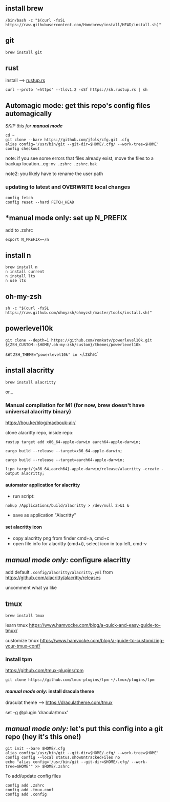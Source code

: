 ## install brew
```
/bin/bash -c "$(curl -fsSL https://raw.githubusercontent.com/Homebrew/install/HEAD/install.sh)"
```

## git
```
brew install git
```

## rust
install --> [rustup.rs](https://rustup.rs/)

```
curl --proto '=https' --tlsv1.2 -sSf https://sh.rustup.rs | sh
```

## Automagic mode: get this repo's config files automagically

*SKIP this for **manual mode***

```
cd ~
git clone --bare https://github.com/jfols/cfg.git .cfg
alias config='/usr/bin/git --git-dir=$HOME/.cfg/ --work-tree=$HOME'
config checkout
```

note: if you see some errors that files already exist, move the files to a backup location...eg: `mv .zshrc .zshrc.bak`

note2: you likely have to rename the user path

### updating to latest and OVERWRITE local changes

```
config fetch
config reset --hard FETCH_HEAD
```

## *manual mode only: set up N_PREFIX

add to .zshrc
```
export N_PREFIX=~/n
```

## install n
```
brew install n
n install current
n install lts
n use lts
```

## oh-my-zsh
```
sh -c "$(curl -fsSL https://raw.github.com/ohmyzsh/ohmyzsh/master/tools/install.sh)"
```

## powerlevel10k
```
git clone --depth=1 https://github.com/romkatv/powerlevel10k.git ${ZSH_CUSTOM:-$HOME/.oh-my-zsh/custom}/themes/powerlevel10k
```
set `ZSH_THEME="powerlevel10k" in `~/.zshrc`

## install alacritty

`brew install alacritty`

or...

### Manual compilation for M1 (for now, brew doesn't have universal alacritty binary)
https://bou.ke/blog/macbouk-air/

clone alacritty repo, inside repo:

```
rustup target add x86_64-apple-darwin aarch64-apple-darwin;

cargo build --release --target=x86_64-apple-darwin;

cargo build --release --target=aarch64-apple-darwin;

lipo target/{x86_64,aarch64}-apple-darwin/release/alacritty -create -output alacritty;
```

#### automator application for alacritty

- run script:
```
nohup /Applications/build/alacritty > /dev/null 2>&1 &
```
- save as application "Alacritty"

#### set alacritty icon

- copy alacritty png from finder cmd+a, cmd+c
- open file info for alacritty (cmd+i), select icon in top left, cmd-v

## *manual mode only:* configure alacritty
add default `.config/alacritty/alacritty.yml` from https://github.com/alacritty/alacritty/releases

uncomment what ya like

## tmux
```
brew install tmux
```

learn tmux
https://www.hamvocke.com/blog/a-quick-and-easy-guide-to-tmux/

customize tmux
https://www.hamvocke.com/blog/a-guide-to-customizing-your-tmux-conf/

### install tpm

https://github.com/tmux-plugins/tpm

```
git clone https://github.com/tmux-plugins/tpm ~/.tmux/plugins/tpm
```

#### *manual mode only:* install dracula theme
draculat theme --> https://draculatheme.com/tmux

set -g @plugin 'dracula/tmux'  


## *manual mode only:* let's put this config into a git repo (hey it's this one!)

```
git init --bare $HOME/.cfg
alias config='/usr/bin/git --git-dir=$HOME/.cfg/ --work-tree=$HOME'
config config --local status.showUntrackedFiles no
echo "alias config='/usr/bin/git --git-dir=$HOME/.cfg/ --work-tree=$HOME'" >> $HOME/.zshrc
```

To add/update config files

```
config add .zshrc
config add .tmux.conf
config add .config
```
